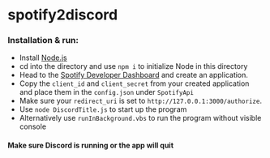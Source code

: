 # spotify2discord

### Installation & run:
* Install [Node.js](https://nodejs.org/en/)
* cd into the directory and use `npm i` to initialize Node in this directory
* Head to the [Spotify Developer Dashboard](https://developer.spotify.com/dashboard/applications) and create an application.
* Copy the `client_id` and `client_secret` from your created application and place them in the `config.json` under `SpotifyApi`
* Make sure your `redirect_uri` is set to `http://127.0.0.1:3000/authorize`.
* Use `node DiscordTitle.js` to start up the program
* Alternatively use `runInBackground.vbs` to run the program without visible console

#### Make sure Discord is running or the app will quit
